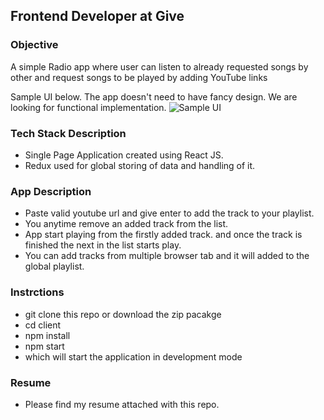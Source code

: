## Frontend Developer at Give

### Objective

A simple Radio app where user can listen to already requested songs by other and request songs to be played by adding YouTube links

Sample UI below. The app doesn't need to have fancy design. We are looking for functional implementation.
![Sample UI](https://d1v9g1a6pf512p.cloudfront.net/static/images/misc/ec4db85c-5e31-4427-9463-aec56061f61a-a.jpg)

### Tech Stack Description

- Single Page Application created using React JS.
- Redux used for global storing of data and handling of it.

### App Description

- Paste valid youtube url and give enter to add the track to your playlist.
- You anytime remove an added track from the list.
- App start playing from the firstly added track. and once the track is finished the next in the list starts play.
- You can add tracks from multiple browser tab and it will added to the global playlist.

### Instrctions

- git clone this repo or download the zip pacakge
- cd client
- npm install
- npm start
- which will start the application in development mode

### Resume

- Please find my resume attached with this repo.
